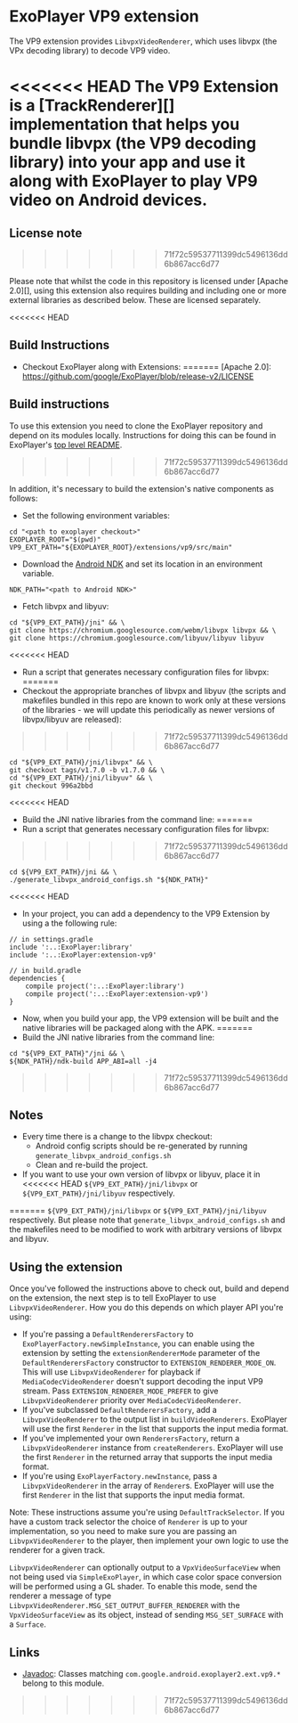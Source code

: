 # ExoPlayer VP9 extension #

The VP9 extension provides `LibvpxVideoRenderer`, which uses libvpx (the VPx
decoding library) to decode VP9 video.

<<<<<<< HEAD
The VP9 Extension is a [TrackRenderer][] implementation that helps you bundle
libvpx (the VP9 decoding library) into your app and use it along with ExoPlayer
to play VP9 video on Android devices.
=======
## License note ##
>>>>>>> 71f72c59537711399dc5496136dd6b867acc6d77

Please note that whilst the code in this repository is licensed under
[Apache 2.0][], using this extension also requires building and including one or
more external libraries as described below. These are licensed separately.

<<<<<<< HEAD
## Build Instructions ##

* Checkout ExoPlayer along with Extensions:
=======
[Apache 2.0]: https://github.com/google/ExoPlayer/blob/release-v2/LICENSE

## Build instructions ##

To use this extension you need to clone the ExoPlayer repository and depend on
its modules locally. Instructions for doing this can be found in ExoPlayer's
[top level README][].
>>>>>>> 71f72c59537711399dc5496136dd6b867acc6d77

In addition, it's necessary to build the extension's native components as
follows:

* Set the following environment variables:

```
cd "<path to exoplayer checkout>"
EXOPLAYER_ROOT="$(pwd)"
VP9_EXT_PATH="${EXOPLAYER_ROOT}/extensions/vp9/src/main"
```

* Download the [Android NDK][] and set its location in an environment variable.

```
NDK_PATH="<path to Android NDK>"
```

* Fetch libvpx and libyuv:

```
cd "${VP9_EXT_PATH}/jni" && \
git clone https://chromium.googlesource.com/webm/libvpx libvpx && \
git clone https://chromium.googlesource.com/libyuv/libyuv libyuv
```

<<<<<<< HEAD
* Run a script that generates necessary configuration files for libvpx:
=======
* Checkout the appropriate branches of libvpx and libyuv (the scripts and
  makefiles bundled in this repo are known to work only at these versions of the
  libraries - we will update this periodically as newer versions of
  libvpx/libyuv are released):
>>>>>>> 71f72c59537711399dc5496136dd6b867acc6d77

```
cd "${VP9_EXT_PATH}/jni/libvpx" && \
git checkout tags/v1.7.0 -b v1.7.0 && \
cd "${VP9_EXT_PATH}/jni/libyuv" && \
git checkout 996a2bbd
```

<<<<<<< HEAD
* Build the JNI native libraries from the command line:
=======
* Run a script that generates necessary configuration files for libvpx:
>>>>>>> 71f72c59537711399dc5496136dd6b867acc6d77

```
cd ${VP9_EXT_PATH}/jni && \
./generate_libvpx_android_configs.sh "${NDK_PATH}"
```

<<<<<<< HEAD
* In your project, you can add a dependency to the VP9 Extension by using a the
  following rule:

```
// in settings.gradle
include ':..:ExoPlayer:library'
include ':..:ExoPlayer:extension-vp9'

// in build.gradle
dependencies {
    compile project(':..:ExoPlayer:library')
    compile project(':..:ExoPlayer:extension-vp9')
}
```

* Now, when you build your app, the VP9 extension will be built and the native
  libraries will be packaged along with the APK.
=======
* Build the JNI native libraries from the command line:

```
cd "${VP9_EXT_PATH}"/jni && \
${NDK_PATH}/ndk-build APP_ABI=all -j4
```

[top level README]: https://github.com/google/ExoPlayer/blob/release-v2/README.md
[Android NDK]: https://developer.android.com/tools/sdk/ndk/index.html
[#3520]: https://github.com/google/ExoPlayer/issues/3520
>>>>>>> 71f72c59537711399dc5496136dd6b867acc6d77

## Notes ##

* Every time there is a change to the libvpx checkout:
  * Android config scripts should be re-generated by running
    `generate_libvpx_android_configs.sh`
  * Clean and re-build the project.
* If you want to use your own version of libvpx or libyuv, place it in
<<<<<<< HEAD
  `${VP9_EXT_PATH}/jni/libvpx` or `${VP9_EXT_PATH}/jni/libyuv` respectively.

=======
  `${VP9_EXT_PATH}/jni/libvpx` or `${VP9_EXT_PATH}/jni/libyuv` respectively. But
  please note that `generate_libvpx_android_configs.sh` and the makefiles need
  to be modified to work with arbitrary versions of libvpx and libyuv.

## Using the extension ##

Once you've followed the instructions above to check out, build and depend on
the extension, the next step is to tell ExoPlayer to use `LibvpxVideoRenderer`.
How you do this depends on which player API you're using:

* If you're passing a `DefaultRenderersFactory` to
  `ExoPlayerFactory.newSimpleInstance`, you can enable using the extension by
  setting the `extensionRendererMode` parameter of the `DefaultRenderersFactory`
  constructor to `EXTENSION_RENDERER_MODE_ON`. This will use
  `LibvpxVideoRenderer` for playback if `MediaCodecVideoRenderer` doesn't
  support decoding the input VP9 stream. Pass `EXTENSION_RENDERER_MODE_PREFER`
  to give `LibvpxVideoRenderer` priority over `MediaCodecVideoRenderer`.
* If you've subclassed `DefaultRenderersFactory`, add a `LibvpxVideoRenderer`
  to the output list in `buildVideoRenderers`. ExoPlayer will use the first
  `Renderer` in the list that supports the input media format.
* If you've implemented your own `RenderersFactory`, return a
  `LibvpxVideoRenderer` instance from `createRenderers`. ExoPlayer will use the
  first `Renderer` in the returned array that supports the input media format.
* If you're using `ExoPlayerFactory.newInstance`, pass a `LibvpxVideoRenderer`
  in the array of `Renderer`s. ExoPlayer will use the first `Renderer` in the
  list that supports the input media format.

Note: These instructions assume you're using `DefaultTrackSelector`. If you have
a custom track selector the choice of `Renderer` is up to your implementation,
so you need to make sure you are passing an `LibvpxVideoRenderer` to the
player, then implement your own logic to use the renderer for a given track.

`LibvpxVideoRenderer` can optionally output to a `VpxVideoSurfaceView` when not
being used via `SimpleExoPlayer`, in which case color space conversion will be
performed using a GL shader. To enable this mode, send the renderer a message of
type `LibvpxVideoRenderer.MSG_SET_OUTPUT_BUFFER_RENDERER` with the
`VpxVideoSurfaceView` as its object, instead of sending `MSG_SET_SURFACE` with a
`Surface`.

## Links ##

* [Javadoc][]: Classes matching `com.google.android.exoplayer2.ext.vp9.*`
  belong to this module.

[Javadoc]: https://google.github.io/ExoPlayer/doc/reference/index.html
>>>>>>> 71f72c59537711399dc5496136dd6b867acc6d77
